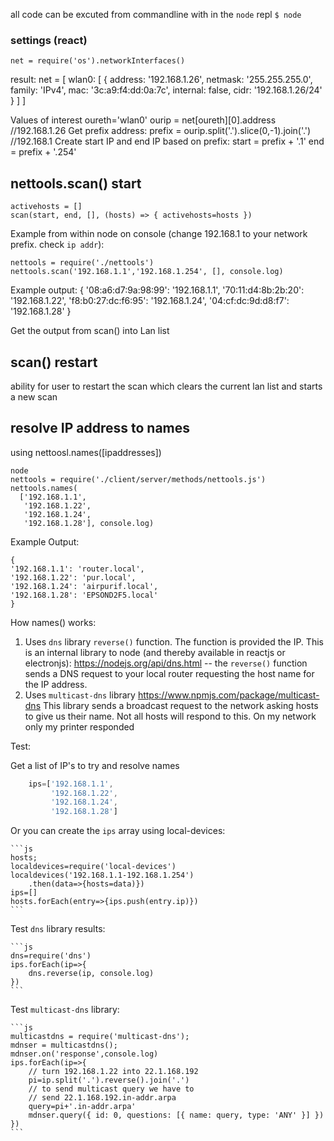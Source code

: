 all code can be excuted from commandline with in the `node` repl
``$ node``

### settings (react)

    net = require('os').networkInterfaces()

result:
    net = [ wlan0: [ {
          address: '192.168.1.26',
          netmask: '255.255.255.0',
          family: 'IPv4',
          mac: '3c:a9:f4:dd:0a:7c',
          internal: false,
          cidr: '192.168.1.26/24'
          } ]
        ]

Values of interest
    oureth='wlan0'
    ourip = net[oureth][0].address
    //192.168.1.26
Get prefix address:
    prefix = ourip.split('.').slice(0,-1).join('.')
    //192.168.1
Create start IP and end IP based on prefix:
    start = prefix + '.1'
    end = prefix + '.254'

## nettools.scan() start

    activehosts = []
    scan(start, end, [], (hosts) => { activehosts=hosts })

Example from within node on console (change 192.168.1 to your network prefix. check `ip addr`):

    nettools = require('./nettools')
    nettools.scan('192.168.1.1','192.168.1.254', [], console.log)
Example output:
    {
    '08:a6:d7:9a:98:99': '192.168.1.1',
    '70:11:d4:8b:2b:20': '192.168.1.22',
    'f8:b0:27:dc:f6:95': '192.168.1.24',
    '04:cf:dc:9d:d8:f7': '192.168.1.28'
    }

Get the output from scan() into Lan list

## scan() restart
ability for user to restart the scan which clears the current lan list and starts a new scan

## resolve IP address to names
using nettoosl.names([ipaddresses])

    node
    nettools = require('./client/server/methods/nettools.js')
    nettools.names(
      ['192.168.1.1',
       '192.168.1.22',
       '192.168.1.24',
       '192.168.1.28'], console.log)

Example Output:

    {
    '192.168.1.1': 'router.local',
    '192.168.1.22': 'pur.local',
    '192.168.1.24': 'airpurif.local',
    '192.168.1.28': 'EPSOND2F5.local'
    }

How names() works:

1. Uses ``dns`` library ``reverse()`` function.
   The function is provided the IP. This is an internal library to node (and thereby available in reactjs or electronjs): https://nodejs.org/api/dns.html -- the ``reverse()`` function sends a DNS request to your local router requesting the host name for the IP address.
2. Uses ``multicast-dns`` library
   https://www.npmjs.com/package/multicast-dns 
   This library sends a broadcast request to the network asking hosts to give us their name. Not all hosts will respond to this. On my network only my printer responded

Test:

Get a list of IP's to try and resolve names

```js
    ips=['192.168.1.1',
         '192.168.1.22',
         '192.168.1.24',
         '192.168.1.28']
```

Or you can create the ``ips`` array using local-devices:

    ```js
    hosts; 
    localdevices=require('local-devices')
    localdevices('192.168.1.1-192.168.1.254')
        .then(data=>{hosts=data)})
    ips=[]
    hosts.forEach(entry=>{ips.push(entry.ip)})
    ```

Test ``dns`` library results:

    ```js
    dns=require('dns')
    ips.forEach(ip=>{
        dns.reverse(ip, console.log)
    })
    ```

Test ``multicast-dns`` library:

    ```js
    multicastdns = require('multicast-dns');
    mdnser = multicastdns();
    mdnser.on('response',console.log)
    ips.forEach(ip=>{
        // turn 192.168.1.22 into 22.1.168.192
        pi=ip.split('.').reverse().join('.')
        // to send multicast query we have to 
        // send 22.1.168.192.in-addr.arpa
        query=pi+'.in-addr.arpa'
        mdnser.query({ id: 0, questions: [{ name: query, type: 'ANY' }] })
    })
    ```

